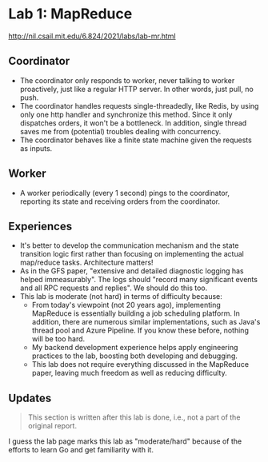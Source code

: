 # Lab 1: MapReduce

http://nil.csail.mit.edu/6.824/2021/labs/lab-mr.html

## Coordinator

- The coordinator only responds to worker, never talking to worker proactively, just like a regular HTTP server. In other words, just pull, no push.
- The coordinator handles requests single-threadedly, like Redis, by using only one http handler and synchronize this method. Since it only dispatches orders, it won't be a bottleneck. In addition, single thread saves me from (potential) troubles dealing with concurrency. 
- The coordinator behaves like a finite state machine given the requests as inputs.

## Worker
- A worker periodically (every 1 second) pings to the coordinator, reporting its state and receiving orders from the coordinator.

## Experiences
- It's better to develop the communication mechanism and the state transition logic first rather than focusing on implementing the actual map/reduce tasks. Architecture matters!
- As in the GFS paper, "extensive and detailed diagnostic logging has helped immeasurably". The logs should "record many significant events and all RPC requests and replies". We should do this too.
- This lab is moderate (not hard) in terms of difficulty because:
  - From today's viewpoint (not 20 years ago), implementing MapReduce is essentially building a job scheduling platform. In addition, there are numerous similar implementations, such as Java's thread pool and Azure Pipeline. If you know these before, nothing will be too hard.
  - My backend development experience helps apply engineering practices to the lab, boosting both developing and debugging.
  - This lab does not require everything discussed in the MapReduce paper, leaving much freedom as well as reducing difficulty.


## Updates

> This section is written after this lab is done, i.e., not a part of the original report.

I guess the lab page marks this lab as "moderate/hard" because of the efforts to learn Go and get familiarity with it.
